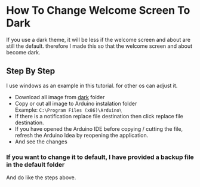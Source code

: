 # How To Change Welcome Screen To Dark

If you use a dark theme, it will be less if the welcome screen and about are still the default. therefore I made this so that the welcome screen and about become dark.

## Step By Step
I use windows as an example in this tutorial. for other os can adjust it.

- Download all image from [dark](/dark) folder
[](step-image/1.jpg)
- Copy or cut all image to Arduino instalation folder <br>
Example: ``` C:\Program Files (x86)\Arduino\ ``` <br>
[](step-image/2.jpg)
- If there is a notification replace file destination then click replace file destination.
[](step-image/3.jpg)
- If you have opened the Arduino IDE before copying / cutting the file, refresh the Arduino Idea by reopening the application.
- And see the changes

### If you want to change it to default, I have provided a backup file in the default folder
And do like the steps above.

